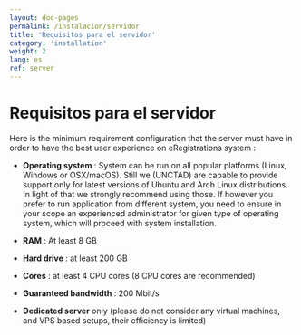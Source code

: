 ```yaml
---
layout: doc-pages
permalink: /instalacion/servidor
title: 'Requisitos para el servidor'
category: 'installation'
weight: 2
lang: es
ref: server
---
```


# Requisitos para el servidor

Here is the minimum requirement configuration that the server must have in order to have the best user experience on eRegistrations system : 

- **Operating system** : System can be run on all popular platforms (Linux, Windows or OSX/macOS). Still we (UNCTAD) are capable to provide support only for latest versions of Ubuntu and Arch Linux distributions. In light of that we strongly recommend using those. If however you prefer to run application from different system, you need to ensure in your scope an experienced administrator for given type of operating system, which  will proceed with system installation.

- **RAM** : At least 8 GB

- **Hard drive** : at least 200 GB 

- **Cores** : at least 4 CPU cores  (8 CPU cores are recommended)

- **Guaranteed bandwidth** : 200 Mbit/s

- **Dedicated server** only (please do not consider any virtual machines, and VPS based setups, their efficiency is limited)
